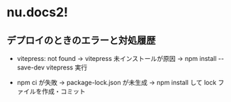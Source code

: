 # nu.docs2!

## デプロイのときのエラーと対処履歴
- vitepress: not found
→ vitepress 未インストールが原因 → npm install --save-dev vitepress 実行

- npm ci が失敗
→ package-lock.json が未生成 → npm install して lock ファイルを作成・コミット
